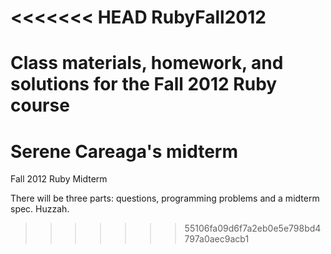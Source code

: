 <<<<<<< HEAD
RubyFall2012
============

Class materials, homework, and solutions for the Fall 2012 Ruby course
=======
Serene Careaga's midterm
=======

Fall 2012 Ruby Midterm

There will be three parts: questions, programming problems and a midterm spec. Huzzah.
>>>>>>> 55106fa09d6f7a2eb0e5e798bd4797a0aec9acb1
